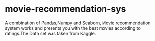 # movie-recommendation-sys

A combination of Pandas,Numpy and Seaborn, Movie recommendation system works and presents you with the best movies according to ratings.The Data set was
taken from Kaggle.

